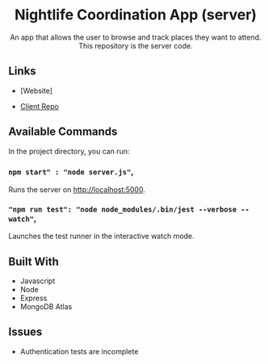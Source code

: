 <h1 align="center">Nightlife Coordination App (server)</h1>

<p align="center">An app that allows the user to browse and track places they want to attend. This repository is the server code.</p>

## Links

- [Website]

- [Client Repo](https://github.com/cyoung-sudo/nightlife-coordination-app-client)

## Available Commands

In the project directory, you can run:

### `npm start" : "node server.js"`,

Runs the server on [http://localhost:5000](http://localhost:5000).

### `"npm run test": "node node_modules/.bin/jest --verbose --watch"`,

Launches the test runner in the interactive watch mode.

## Built With

- Javascript
- Node
- Express
- MongoDB Atlas

## Issues

- Authentication tests are incomplete